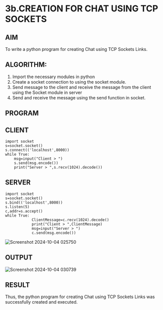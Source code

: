 # 3b.CREATION FOR CHAT USING TCP SOCKETS
## AIM
To write a python program for creating Chat using TCP Sockets Links.
## ALGORITHM:
1. Import the necessary modules in python
2. Create a socket connection to using the socket module.
3. Send message to the client and receive the message from the client using the Socket module in
 server
4. Send and receive the message using the send function in socket.
## PROGRAM
## CLIENT
```
import socket 
s=socket.socket() 
s.connect(('localhost',8000)) 
while True: 
    msg=input("Client > ") 
    s.send(msg.encode()) 
    print("Server > ",s.recv(1024).decode()) 
```
## SERVER
```
import socket 
s=socket.socket() 
s.bind(('localhost',8000)) 
s.listen(5) 
c,addr=s.accept() 
while True: 
            ClientMessage=c.recv(1024).decode() 
            print("Client > ",ClientMessage) 
            msg=input("Server > ") 
            c.send(msg.encode())

```
![Screenshot 2024-10-04 025750](https://github.com/user-attachments/assets/18e36356-29b8-4f29-9ba9-6a7359d292fc)

## OUTPUT
![Screenshot 2024-10-04 030739](https://github.com/user-attachments/assets/348b7dcc-16d7-457b-bbad-506ea10c0f70)

## RESULT
Thus, the python program for creating Chat using TCP Sockets Links was successfully 
created and executed.
